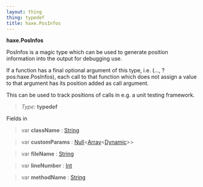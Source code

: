 ```yaml
---
layout: thing
thing: typedef
title: haxe.PosInfos
---
```

**haxe.PosInfos**

PosInfos is a magic type which can be used to generate position information
into the output for debugging use.

If a function has a final optional argument of this type, i.e.
(..., ?pos:haxe.PosInfos), each call to that function which does not assign
a value to that argument has its position added as call argument.

This can be used to track positions of calls in e.g. a unit testing
framework.



> *Type:* **typedef**

Fields in 


> var **className** : <a href="../String.html" class="type">String</a>

> var **customParams** : <a href="../Null.html" class="type">Null</a>&lt;<a href="../Array.html" class="type">Array</a>&lt;<a href="../Dynamic.html" class="type">Dynamic</a>&gt;&gt;

> var **fileName** : <a href="../String.html" class="type">String</a>

> var **lineNumber** : <a href="../Int.html" class="type">Int</a>

> var **methodName** : <a href="../String.html" class="type">String</a>



